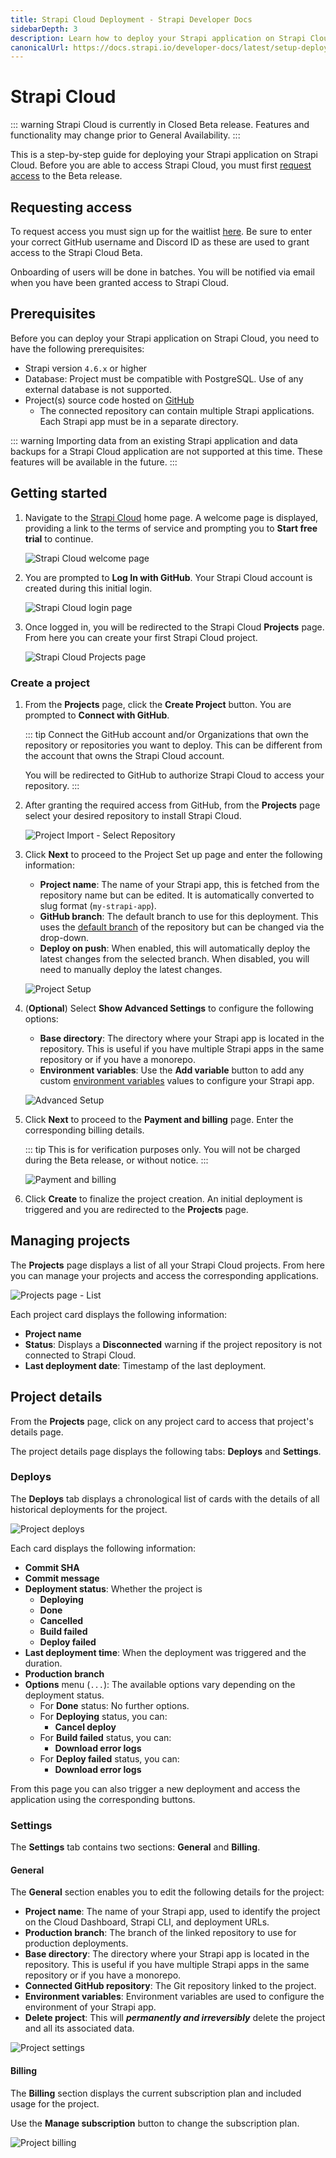 ```yaml
---
title: Strapi Cloud Deployment - Strapi Developer Docs
sidebarDepth: 3
description: Learn how to deploy your Strapi application on Strapi Cloud.
canonicalUrl: https://docs.strapi.io/developer-docs/latest/setup-deployment-guides/deployment/strapi-cloud.html
---
```


# Strapi Cloud <BetaBadge />

::: warning
Strapi Cloud is currently in Closed Beta release. Features and functionality may change prior to General Availability.
:::

This is a step-by-step guide for deploying your Strapi application on Strapi Cloud. Before you are able to access Strapi Cloud, you must first [request access](#requesting-access) to the Beta release.

## Requesting access

To request access you must sign up for the waitlist [here](https://strapi.io/cloud). Be sure to enter your correct GitHub username and Discord ID as these are used to grant access to the Strapi Cloud Beta.

Onboarding of users will be done in batches. You will be notified via email when you have been granted access to Strapi Cloud.

## Prerequisites

Before you can deploy your Strapi application on Strapi Cloud, you need to have the following prerequisites:

* Strapi version `4.6.x` or higher
* Database: Project must be compatible with PostgreSQL. Use of any external database is not supported.
* Project(s) source code hosted on [GitHub](https://github.com)
    * The connected repository can contain multiple Strapi applications. Each Strapi app must be in a separate directory.

::: warning
Importing data from an existing Strapi application and data backups for a Strapi Cloud application are not supported at this time. These features will be available in the future.
:::

## Getting started

1. Navigate to the [Strapi Cloud](https://cloud.strapi.io) home page. A welcome page is displayed, providing a link to the terms of service and prompting you to **Start free trial** to continue.

    ![Strapi Cloud welcome page](../assets/deployment/cloud/welcome-screen.png)

2. You are prompted to **Log In with GitHub**. Your Strapi Cloud account is created during this initial login.

    ![Strapi Cloud login page](../assets/deployment/cloud/login.png)

3. Once logged in, you will be redirected to the Strapi Cloud **Projects** page. From here you can create your first Strapi Cloud project.

    ![Strapi Cloud Projects page](../assets/deployment/cloud/projects_empty.png)

### Create a project

1. From the **Projects** page, click the **Create Project** button. You are prompted to **Connect with GitHub**.

    ::: tip
    Connect the GitHub account and/or Organizations that own the repository or repositories you want to deploy. This can be different from the account that owns the Strapi Cloud account.

    You will be redirected to GitHub to authorize Strapi Cloud to access your repository.
    :::

2. After granting the required access from GitHub, from the **Projects** page select your desired repository to install Strapi Cloud.

    ![Project Import - Select Repository](../assets/deployment/cloud/import.png)

3. Click **Next** to proceed to the Project Set up page and enter the following information:
    * **Project name**: The name of your Strapi app, this is fetched from the repository name but can be edited. It is automatically converted to slug format (`my-strapi-app`).
    * **GitHub branch**: The default branch to use for this deployment. This uses the [default branch](https://docs.github.com/en/repositories/configuring-branches-and-merges-in-your-repository/managing-branches-in-your-repository/changing-the-default-branch) of the repository but can be changed via the drop-down.
    * **Deploy on push**: When enabled, this will automatically deploy the latest changes from the selected branch. When disabled, you will need to manually deploy the latest changes.

    ![Project Setup](../assets/deployment/cloud/setup.png)

4. (**Optional**) Select **Show Advanced Settings** to configure the following options:
    * **Base directory**: The directory where your Strapi app is located in the repository. This is useful if you have multiple Strapi apps in the same repository or if you have a monorepo.
    * **Environment variables**: Use the **Add variable** button to add any custom [environment variables](../configurations/optional/environment.md) values to configure your Strapi app.
    
    ![Advanced Setup](../assets/deployment/cloud/advanced.png)

5. Click **Next** to proceed to the **Payment and billing** page. Enter the corresponding billing details.

    ::: tip
    This is for verification purposes only. You will not be charged during the Beta release, or without notice.
    :::

    ![Payment and billing](../assets/deployment/cloud/billing-info.png)

6. Click **Create** to finalize the project creation. An initial deployment is triggered and you are redirected to the **Projects** page.

## Managing projects

The **Projects** page displays a list of all your Strapi Cloud projects. From here you can manage your projects and access the corresponding applications.

![Projects page - List](../assets/deployment/cloud/project_list.png)

Each project card displays the following information:

* **Project name**
* **Status**: Displays a **Disconnected** warning if the project repository is not connected to Strapi Cloud.
* **Last deployment date**: Timestamp of the last deployment.

## Project details

From the **Projects** page, click on any project card to access that project's details page.

The project details page displays the following tabs: **Deploys** and **Settings**.

### Deploys

The **Deploys** tab displays a chronological list of cards with the details of all historical deployments for the project.

![Project deploys](../assets/deployment/cloud/deploys.png)

Each card displays the following information:

* **Commit SHA**
* **Commit message**
* **Deployment status**: Whether the project is 
    * **Deploying**
    * **Done**
    * **Cancelled**
    * **Build failed**
    * **Deploy failed**
* **Last deployment time**: When the deployment was triggered and the duration.
* **Production branch**
* **Options** menu (`...`): The available options vary depending on the deployment status.
    * For **Done** status: No further options.
    * For **Deploying** status, you can:
        * **Cancel deploy**
    * For **Build failed** status, you can:
        * **Download error logs**
    * For **Deploy failed** status, you can:
        * **Download error logs**

From this page you can also trigger a new deployment and access the application using the corresponding buttons.

### Settings

The **Settings** tab contains two sections: **General** and **Billing**.

#### General

The **General** section enables you to edit the following details for the project:

* **Project name**: The name of your Strapi app, used to identify the project on the Cloud Dashboard, Strapi CLI, and deployment URLs.
* **Production branch**: The branch of the linked repository to use for production deployments.
* **Base directory**: The directory where your Strapi app is located in the repository. This is useful if you have multiple Strapi apps in the same repository or if you have a monorepo.
* **Connected GitHub repository**: The Git repository linked to the project.
* **Environment variables**: Environment variables are used to configure the environment of your Strapi app.
* **Delete project**: This will ***permanently and irreversibly*** delete the project and all its associated data.

![Project settings](../assets/deployment/cloud/settings-general.png)

#### Billing

The **Billing** section displays the current subscription plan and included usage for the project.

Use the **Manage subscription** button to change the subscription plan.

![Project billing](../assets/deployment/cloud/settings-billing.png)